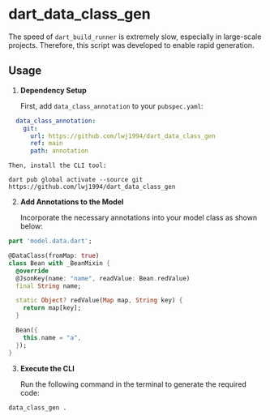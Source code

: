 # dart_data_class_gen

The speed of `dart_build_runner` is extremely slow, especially in large-scale projects. Therefore,
this script was developed to enable rapid generation.

## Usage

1. **Dependency Setup**

   First, add `data_class_annotation` to your `pubspec.yaml`:

```yaml
  data_class_annotation:
    git:
      url: https://github.com/lwj1994/dart_data_class_gen
      ref: main
      path: annotation
```

    Then, install the CLI tool:

```shell
dart pub global activate --source git https://github.com/lwj1994/dart_data_class_gen
```

2. **Add Annotations to the Model**

   Incorporate the necessary annotations into your model class as shown below:

```dart
part 'model.data.dart';

@DataClass(fromMap: true)
class Bean with _BeanMixin {
  @override
  @JsonKey(name: "name", readValue: Bean.redValue)
  final String name;

  static Object? redValue(Map map, String key) {
    return map[key];
  }

  Bean({
    this.name = "a",
  });
}
```

3. **Execute the CLI**

   Run the following command in the terminal to generate the required code:

```shell
data_class_gen .
``` 
